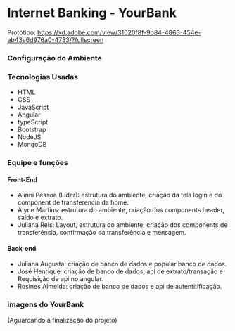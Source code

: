 # Internet Banking - YourBank

Protótipo: https://xd.adobe.com/view/31020f8f-9b84-4863-454e-ab43a6d976a0-4733/?fullscreen

### Configuração do Ambiente




### Tecnologias Usadas

- HTML
- CSS
- JavaScript
- Angular
- typeScript
- Bootstrap
- NodeJS
- MongoDB

### Equipe e funções

#### Front-End

- Alinni Pessoa (Líder): estrutura do ambiente, criação da tela login e do component de transferencia da home.
- Alyne Martins: estrutura do ambiente, criação dos components header, saldo e extrato.
- Juliana Reis: Layout, estrutura do ambiente, criação dos components de transferência, confirmação da transferência e mensagem.

#### Back-end

- Juliana Augusta: criação de banco de dados e popular banco de dados.
- José Henrique: criação de banco de dados, api de extrato/transação e Requisição de api no angular.
- Rosines Almeida: criação de banco de dados e api de autentitificação.

### imagens do YourBank

(Aguardando a finalização do projeto)
